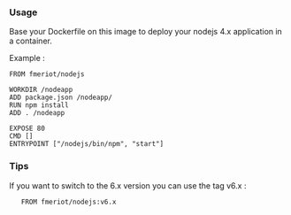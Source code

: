 ### Usage
Base your Dockerfile on this image to deploy your nodejs 4.x application in a container.

Example :

    FROM fmeriot/nodejs
    
    WORKDIR /nodeapp
    ADD package.json /nodeapp/
    RUN npm install
    ADD . /nodeapp
    
    EXPOSE 80
    CMD []
    ENTRYPOINT ["/nodejs/bin/npm", "start"]
   
   
   ### Tips
   
   If you want to switch to the 6.x version you can use the tag v6.x :
   
       FROM fmeriot/nodejs:v6.x
	   
   